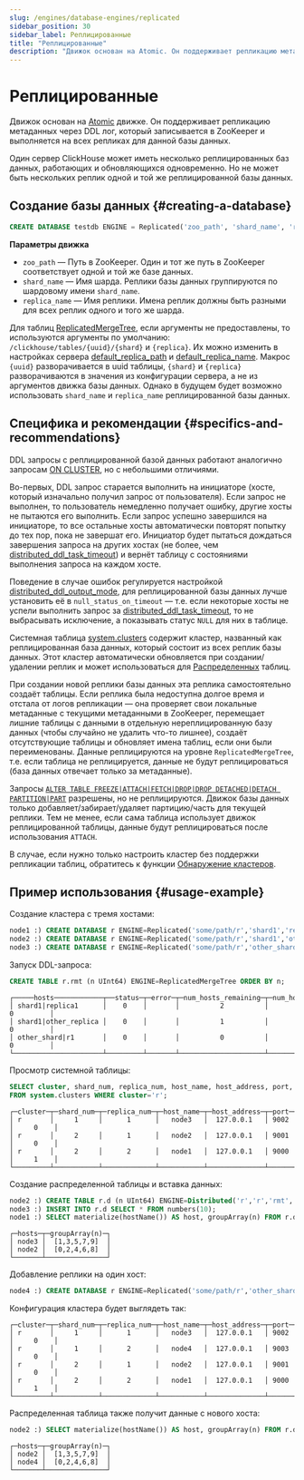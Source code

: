 ```yaml
---
slug: /engines/database-engines/replicated
sidebar_position: 30
sidebar_label: Реплицированные
title: "Реплицированные"
description: "Движок основан на Atomic. Он поддерживает репликацию метаданных через DDL лог, который записывается в ZooKeeper и выполняется на всех репликах для данной базы данных."
---
```



# Реплицированные

Движок основан на [Atomic](../../engines/database-engines/atomic.md) движке. Он поддерживает репликацию метаданных через DDL лог, который записывается в ZooKeeper и выполняется на всех репликах для данной базы данных.

Один сервер ClickHouse может иметь несколько реплицированных баз данных, работающих и обновляющихся одновременно. Но не может быть нескольких реплик одной и той же реплицированной базы данных.

## Создание базы данных {#creating-a-database}
``` sql
CREATE DATABASE testdb ENGINE = Replicated('zoo_path', 'shard_name', 'replica_name') [SETTINGS ...]
```

**Параметры движка**

- `zoo_path` — Путь в ZooKeeper. Один и тот же путь в ZooKeeper соответствует одной и той же базе данных.
- `shard_name` — Имя шарда. Реплики базы данных группируются по шардовому имени `shard_name`.
- `replica_name` — Имя реплики. Имена реплик должны быть разными для всех реплик одного и того же шарда.

Для таблиц [ReplicatedMergeTree](/engines/table-engines/mergetree-family/replication), если аргументы не предоставлены, то используются аргументы по умолчанию: `/clickhouse/tables/{uuid}/{shard}` и `{replica}`. Их можно изменить в настройках сервера [default_replica_path](../../operations/server-configuration-parameters/settings.md#default_replica_path) и [default_replica_name](../../operations/server-configuration-parameters/settings.md#default_replica_name). Макрос `{uuid}` разворачивается в uuid таблицы, `{shard}` и `{replica}` разворачиваются в значения из конфигурации сервера, а не из аргументов движка базы данных. Однако в будущем будет возможно использовать `shard_name` и `replica_name` реплицированной базы данных.

## Специфика и рекомендации {#specifics-and-recommendations}

DDL запросы с реплицированной базой данных работают аналогично запросам [ON CLUSTER](../../sql-reference/distributed-ddl.md), но с небольшими отличиями.

Во-первых, DDL запрос старается выполнить на инициаторе (хосте, который изначально получил запрос от пользователя). Если запрос не выполнен, то пользователь немедленно получает ошибку, другие хосты не пытаются его выполнить. Если запрос успешно завершился на инициаторе, то все остальные хосты автоматически повторят попытку до тех пор, пока не завершат его. Инициатор будет пытаться дождаться завершения запроса на других хостах (не более, чем [distributed_ddl_task_timeout](../../operations/settings/settings.md#distributed_ddl_task_timeout)) и вернёт таблицу с состояниями выполнения запроса на каждом хосте.

Поведение в случае ошибок регулируется настройкой [distributed_ddl_output_mode](../../operations/settings/settings.md#distributed_ddl_output_mode), для реплицированной базы данных лучше установить её в `null_status_on_timeout` — т.е. если некоторые хосты не успели выполнить запрос за [distributed_ddl_task_timeout](../../operations/settings/settings.md#distributed_ddl_task_timeout), то не выбрасывать исключение, а показывать статус `NULL` для них в таблице.

Системная таблица [system.clusters](../../operations/system-tables/clusters.md) содержит кластер, названный как реплицированная база данных, который состоит из всех реплик базы данных. Этот кластер автоматически обновляется при создании/удалении реплик и может использоваться для [Распределенных](/engines/table-engines/special/distributed) таблиц.

При создании новой реплики базы данных эта реплика самостоятельно создаёт таблицы. Если реплика была недоступна долгое время и отстала от логов репликации — она проверяет свои локальные метаданные с текущими метаданными в ZooKeeper, перемещает лишние таблицы с данными в отдельную нереплицированную базу данных (чтобы случайно не удалить что-то лишнее), создаёт отсутствующие таблицы и обновляет имена таблиц, если они были переименованы. Данные реплицируются на уровне `ReplicatedMergeTree`, т.е. если таблица не реплицируется, данные не будут реплицироваться (база данных отвечает только за метаданные).

Запросы [`ALTER TABLE FREEZE|ATTACH|FETCH|DROP|DROP DETACHED|DETACH PARTITION|PART`](../../sql-reference/statements/alter/partition.md) разрешены, но не реплицируются. Движок базы данных только добавляет/забирает/удаляет партицию/часть для текущей реплики. Тем не менее, если сама таблица использует движок реплицированной таблицы, данные будут реплицироваться после использования `ATTACH`.

В случае, если нужно только настроить кластер без поддержки репликации таблиц, обратитесь к функции [Обнаружение кластеров](../../operations/cluster-discovery.md).

## Пример использования {#usage-example}

Создание кластера с тремя хостами:

``` sql
node1 :) CREATE DATABASE r ENGINE=Replicated('some/path/r','shard1','replica1');
node2 :) CREATE DATABASE r ENGINE=Replicated('some/path/r','shard1','other_replica');
node3 :) CREATE DATABASE r ENGINE=Replicated('some/path/r','other_shard','{replica}');
```

Запуск DDL-запроса:

``` sql
CREATE TABLE r.rmt (n UInt64) ENGINE=ReplicatedMergeTree ORDER BY n;
```

``` text
┌─────hosts────────────┬──status─┬─error─┬─num_hosts_remaining─┬─num_hosts_active─┐
│ shard1|replica1      │    0    │       │          2          │        0         │
│ shard1|other_replica │    0    │       │          1          │        0         │
│ other_shard|r1       │    0    │       │          0          │        0         │
└──────────────────────┴─────────┴───────┴─────────────────────┴──────────────────┘
```

Просмотр системной таблицы:

``` sql
SELECT cluster, shard_num, replica_num, host_name, host_address, port, is_local
FROM system.clusters WHERE cluster='r';
```

``` text
┌─cluster─┬─shard_num─┬─replica_num─┬─host_name─┬─host_address─┬─port─┬─is_local─┐
│ r       │     1     │      1      │   node3   │  127.0.0.1   │ 9002 │     0    │
│ r       │     2     │      1      │   node2   │  127.0.0.1   │ 9001 │     0    │
│ r       │     2     │      2      │   node1   │  127.0.0.1   │ 9000 │     1    │
└─────────┴───────────┴─────────────┴───────────┴──────────────┴──────┴──────────┘
```

Создание распределенной таблицы и вставка данных:

``` sql
node2 :) CREATE TABLE r.d (n UInt64) ENGINE=Distributed('r','r','rmt', n % 2);
node3 :) INSERT INTO r.d SELECT * FROM numbers(10);
node1 :) SELECT materialize(hostName()) AS host, groupArray(n) FROM r.d GROUP BY host;
```

``` text
┌─hosts─┬─groupArray(n)─┐
│ node3 │  [1,3,5,7,9]  │
│ node2 │  [0,2,4,6,8]  │
└───────┴───────────────┘
```

Добавление реплики на один хост:

``` sql
node4 :) CREATE DATABASE r ENGINE=Replicated('some/path/r','other_shard','r2');
```

Конфигурация кластера будет выглядеть так:

``` text
┌─cluster─┬─shard_num─┬─replica_num─┬─host_name─┬─host_address─┬─port─┬─is_local─┐
│ r       │     1     │      1      │   node3   │  127.0.0.1   │ 9002 │     0    │
│ r       │     1     │      2      │   node4   │  127.0.0.1   │ 9003 │     0    │
│ r       │     2     │      1      │   node2   │  127.0.0.1   │ 9001 │     0    │
│ r       │     2     │      2      │   node1   │  127.0.0.1   │ 9000 │     1    │
└─────────┴───────────┴─────────────┴───────────┴──────────────┴──────┴──────────┘
```

Распределенная таблица также получит данные с нового хоста:

```sql
node2 :) SELECT materialize(hostName()) AS host, groupArray(n) FROM r.d GROUP BY host;
```

```text
┌─hosts─┬─groupArray(n)─┐
│ node2 │  [1,3,5,7,9]  │
│ node4 │  [0,2,4,6,8]  │
└───────┴───────────────┘
```
